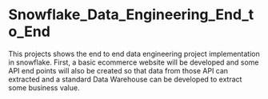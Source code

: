 # Snowflake_Data_Engineering_End_to_End
This projects shows the end to end data engineering project implementation in snowflake. First, a basic ecommerce website will be developed and some API end points will also be created so that data from those API can extracted and a standard Data Warehouse can be developed to extract some business value.
